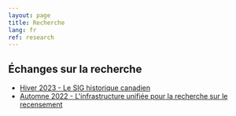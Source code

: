 ```yaml
---
layout: page
title: Recherche
lang: fr
ref: research
---
```


## Échanges sur la recherche

- [Hiver 2023 - Le SIG historique canadien](https://cddp-pddr.ca/fr/l-actualite/2023-03-28#le-sig-historique-canadien)
- [Automne 2022 - L'infrastructure unifiée pour la recherche sur le recensement](https://cddp-pddr.ca/fr/l-actualite/2022-10-07-automne#linfrastructure-unifiée-pour-la-recherche-sur-le-recensement)
